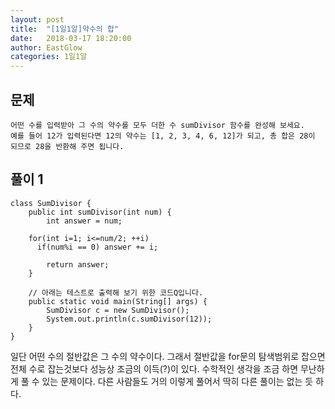 ```yaml
---
layout: post
title:  "[1일1알]약수의 합"
date:   2018-03-17 18:20:00
author: EastGlow
categories: 1일1알
---
```

## 문제
```
어떤 수를 입력받아 그 수의 약수를 모두 더한 수 sumDivisor 함수를 완성해 보세요.
예를 들어 12가 입력된다면 12의 약수는 [1, 2, 3, 4, 6, 12]가 되고, 총 합은 28이 되므로 28을 반환해 주면 됩니다.
```

## 풀이 1
~~~
class SumDivisor {
	public int sumDivisor(int num) {
		int answer = num;

    for(int i=1; i<=num/2; ++i)
      if(num%i == 0) answer += i;
    
		return answer;
	}

	// 아래는 테스트로 출력해 보기 위한 코드Q입니다.
	public static void main(String[] args) {
		SumDivisor c = new SumDivisor();
		System.out.println(c.sumDivisor(12));
	}
}
~~~
일단 어떤 수의 절반값은 그 수의 약수이다. 그래서 절반값을 for문의 탐색범위로 잡으면 전체 수로 잡는것보다 성능상 조금의 이득(?)이 있다. 수학적인 생각을 조금 하면 무난하게 풀 수 있는 문제이다. 다른 사람들도 거의 이렇게 풀어서 딱히 다른 풀이는 없는 듯 하다. 
